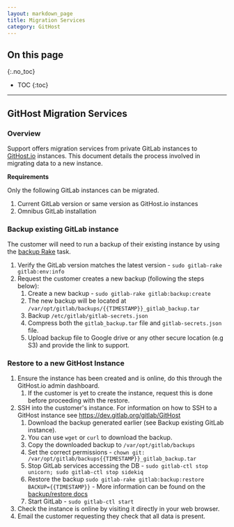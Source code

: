```yaml
---
layout: markdown_page
title: Migration Services
category: GitHost
---
```


## On this page
{:.no_toc}

- TOC
{:toc}

----

## GitHost Migration Services

### Overview

Support offers migration services from private GitLab instances to [GitHost.io](https://githost.io) instances. This document details the process involved in migrating data to a new instance.

**Requirements**

Only the following GitLab instances can be migrated.

1. Current GitLab version or same version as GitHost.io instances
1. Omnibus GitLab installation

### Backup existing GitLab instance

The customer will need to run a backup of their existing instance by using the [backup Rake](doc.gitlab.com/ee/raketasks/backup_restore.html) task.

1. Verify the GitLab version matches the latest version - `sudo gitlab-rake gitlab:env:info`
1. Request the customer creates a new backup (following the steps below):
   1. Create a new backup - `sudo gitlab-rake gitlab:backup:create`
   1. The new backup will be located at `/var/opt/gitlab/backups/{{TIMESTAMP}}_gitlab_backup.tar`
   1. Backup `/etc/gitlab/gitlab-secrets.json`
   1. Compress both the `gitlab_backup.tar` file and `gitlab-secrets.json` file.
   1. Upload backup file to Google drive or any other secure location (e.g S3) and provide the link to support.

### Restore to a new GitHost Instance

1. Ensure the instance has been created and is online, do this through the GitHost.io admin dashboard. 
   1. If the customer is yet to create the instance, request this is done before proceeding with the restore.  
1. SSH into the customer's instance. For information on how to SSH to a GitHost instance see https://dev.gitlab.org/gitlab/GitHost
   1. Download the backup generated earlier (see Backup existing GitLab instance). 
   1. You can use `wget` or `curl` to download the backup. 
   1. Copy the downloaded backup to `/var/opt/gitlab/backups` 
   1. Set the correct permissions - `chown git: /var/opt/gitlab/backups{{TIMESTAMP}}_gitlab_backup.tar`
   1. Stop GitLab services accessing the DB - `sudo gitlab-ctl stop unicorn; sudo gitlab-ctl stop sidekiq`
   1. Restore the backup `sudo gitlab-rake gitlab:backup:restore BACKUP={{TIMESTAMP}}` - More information can be found on the [backup/restore docs](https://docs.gitlab.com/ee/raketasks/backup_restore.html)
   1. Start GitLab - `sudo gitlab-ctl start`
1. Check the instance is online by visiting it directly in your web browser. 
1. Email the customer requesting they check that all data is present. 
